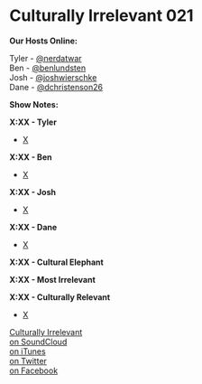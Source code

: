 # Culturally Irrelevant 021

**Our Hosts Online:**

Tyler - [@nerdatwar]  
Ben - [@benlundsten]  
Josh - [@joshwierschke]  
Dane - [@dchristenson26]  

**Show Notes:**    

**X:XX - Tyler**  

 - [X](X)   

**X:XX - Ben**   

 - [X](X)   

**X:XX - Josh**   

 - [X](X)   

**X:XX - Dane**   

 - [X](X)   

**X:XX - Cultural Elephant**   

**X:XX - Most Irrelevant**   

**X:XX - Culturally Relevant**   

 - [X](X)   


[Culturally Irrelevant](http://www.culturallyirrelevant.com/)  
[on SoundCloud](https://soundcloud.com/culturally-irrelevant)  
[on iTunes](https://itun.es/i6Lj4FQ)  
[on Twitter](https://twitter.com/cirrelevantpod)  
[on Facebook](https://www.facebook.com/culturallyirrelevant)  

[@nerdatwar]: http://twitter.com/nerdatwar  
[@benlundsten]: http://twitter.com/benlundsten  
[@joshwierschke]: http://twitter.com/joshwierschke  
[@dchristenson26]: https://twitter.com/dchristenson26  

